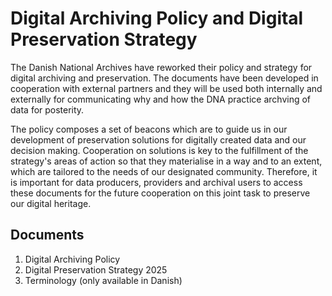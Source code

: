 # Digital Archiving Policy and Digital Preservation Strategy
The Danish National Archives have reworked their policy and strategy for digital archiving and preservation. The documents have been developed in cooperation with external partners and they will be used both internally and externally for communicating why and how the DNA practice archving of data for posterity.

The policy composes a set of beacons which are to guide us in our development of preservation solutions for digitally created data and our decision making. Cooperation on solutions is key to the fulfillment of the strategy's areas of action so that they materialise in a way and to an extent, which are tailored to the needs of our designated community. Therefore, it is important for data producers, providers and archival users to access these documents for the future cooperation on this joint task to preserve our digital heritage.

## Documents
1. Digital Archiving Policy
2. Digital Preservation Strategy 2025
3. Terminology (only available in Danish)
